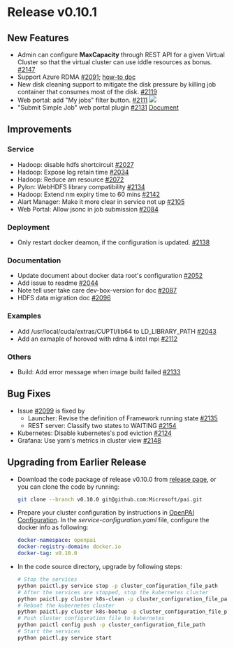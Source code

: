 # Release v0.10.1 #

## New Features ##

* Admin can configure **MaxCapacity** through REST API for a given Virtual Cluster so that the virtual cluster can use iddle resources as bonus. [#2147](https://github.com/Microsoft/pai/pull/2147)
* Support Azure RDMA [#2091](https://github.com/Microsoft/pai/pull/2091); [how-to doc](https://github.com/Microsoft/pai/blob/master/docs/pai-management/doc/azure/enable-az-rdma.md) 
* New disk cleaning support to mitigate the disk pressure by killing job container that consumes most of the disk. [#2119](https://github.com/Microsoft/pai/pull/2119)
* Web portal: add "My jobs" filter button. [#2111](https://github.com/Microsoft/pai/pull/2111) ![](https://user-images.githubusercontent.com/2500247/52035750-16262000-2566-11e9-8ae7-5e98e25cb5db.png)
* "Submit Simple Job" web portal plugin [#2131](https://github.com/Microsoft/pai/pull/2131) [Document](https://github.com/Microsoft/pai/blob/pai-0.10.y/contrib/submit-simple-job/README.md)

## Improvements ##

### Service ###

* Hadoop: disable hdfs shortcircuit [#2027](https://github.com/Microsoft/pai/pull/2027)
* Hadoop: Expose log retain time [#2034](https://github.com/Microsoft/pai/pull/2034)
* Hadoop: Reduce am resource [#2072](https://github.com/Microsoft/pai/pull/2072)
* Pylon: WebHDFS library compatibility [#2134](https://github.com/Microsoft/pai/pull/2134)
* Hadoop: Extend nm expiry time to 60 mins [#2142](https://github.com/Microsoft/pai/pull/2142)
* Alart Manager: Make it more clear in service not up [#2105](https://github.com/Microsoft/pai/pull/2105)
* Web Portal: Allow jsonc in job submission [#2084](https://github.com/Microsoft/pai/pull/2084)

### Deployment ###

* Only restart docker deamon, if the configuration is updated. [#2138](https://github.com/Microsoft/pai/pull/2138)

### Documentation ###

* Update document about docker data root's configuration [#2052](https://github.com/Microsoft/pai/pull/2052)
* Add issue to readme [#2044](https://github.com/Microsoft/pai/pull/2044)
* Note tell user take care dev-box-version for doc [#2087](https://github.com/Microsoft/pai/pull/2087)
* HDFS data migration doc [#2096](https://github.com/Microsoft/pai/pull/2096)

### Examples ###

* Add /usr/local/cuda/extras/CUPTI/lib64 to LD_LIBRARY_PATH [#2043](https://github.com/Microsoft/pai/pull/2043)
* Add an exmaple of horovod with rdma & intel mpi [#2112](https://github.com/Microsoft/pai/pull/2112)

### Others ###

* Build: Add error message when image build failed [#2133](https://github.com/Microsoft/pai/pull/2133)

## Bug Fixes ##

* Issue [#2099](https://github.com/Microsoft/pai/pull/2099) is fixed by
  * Launcher: Revise the definition of Framework running state [#2135](https://github.com/Microsoft/pai/pull/2135)
  * REST server: Classify two states to WAITING [#2154](https://github.com/Microsoft/pai/pull/2154)
* Kubernetes: Disable kubernetes's pod eviction [#2124](https://github.com/Microsoft/pai/pull/2124)
* Grafana: Use yarn's metrics in cluster view [#2148](https://github.com/Microsoft/pai/pull/2148)

## Upgrading from Earlier Release ##

* Download the code package of release v0.10.0 from [release page](https://github.com/Microsoft/pai/releases),
  or you can clone the code by running:

  ```bash
  git clone --branch v0.10.0 git@github.com:Microsoft/pai.git
  ```

* Prepare your cluster configuration by instructions in [OpenPAI Configuration](./docs/pai-management/doc/how-to-write-pai-configuration.md).
  In the *service-configuration.yaml* file, configure the docker info as following:

  ```yaml
  docker-namespace: openpai
  docker-registry-domain: docker.io
  docker-tag: v0.10.0
  ```

* In the code source directory, upgrade by following steps:

  ```bash
  # Stop the services
  python paictl.py service stop -p cluster_configuration_file_path
  # After the services are stopped, stop the kubernetes cluster
  python paictl.py cluster k8s-clean -p cluster_configuration_file_path
  # Reboot the kubernetes cluster
  python paictl.py cluster k8s-bootup -p cluster_configuration_file_path
  # Push cluster configuration file to kubernetes
  python paictl config push -p cluster_configuration_file_path
  # Start the services
  python paictl.py service start
  ```
